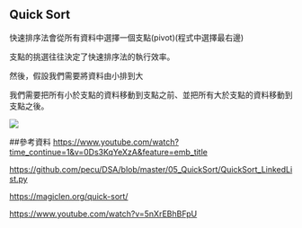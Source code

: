 ## Quick Sort
快速排序法會從所有資料中選擇一個支點(pivot)(程式中選擇最右邊)

支點的挑選往往決定了快速排序法的執行效率。

然後，假設我們需要將資料由小排到大

我們需要把所有小於支點的資料移動到支點之前、並把所有大於支點的資料移動到支點之後。

 ![](https://imgur.com/undefined.jpg)

##參考資料
https://www.youtube.com/watch?time_continue=1&v=0Ds3KqYeXzA&feature=emb_title

https://github.com/pecu/DSA/blob/master/05_QuickSort/QuickSort_LinkedList.py

https://magiclen.org/quick-sort/

https://www.youtube.com/watch?v=5nXrEBhBFpU
